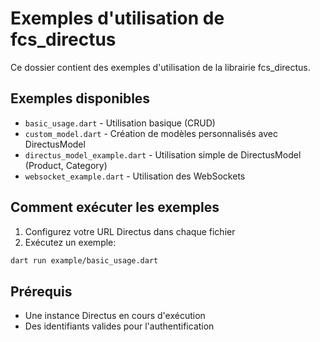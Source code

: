 # Exemples d'utilisation de fcs_directus

Ce dossier contient des exemples d'utilisation de la librairie fcs_directus.

## Exemples disponibles

- `basic_usage.dart` - Utilisation basique (CRUD)
- `custom_model.dart` - Création de modèles personnalisés avec DirectusModel
- `directus_model_example.dart` - Utilisation simple de DirectusModel (Product, Category)
- `websocket_example.dart` - Utilisation des WebSockets

## Comment exécuter les exemples

1. Configurez votre URL Directus dans chaque fichier
2. Exécutez un exemple:

```bash
dart run example/basic_usage.dart
```

## Prérequis

- Une instance Directus en cours d'exécution
- Des identifiants valides pour l'authentification

